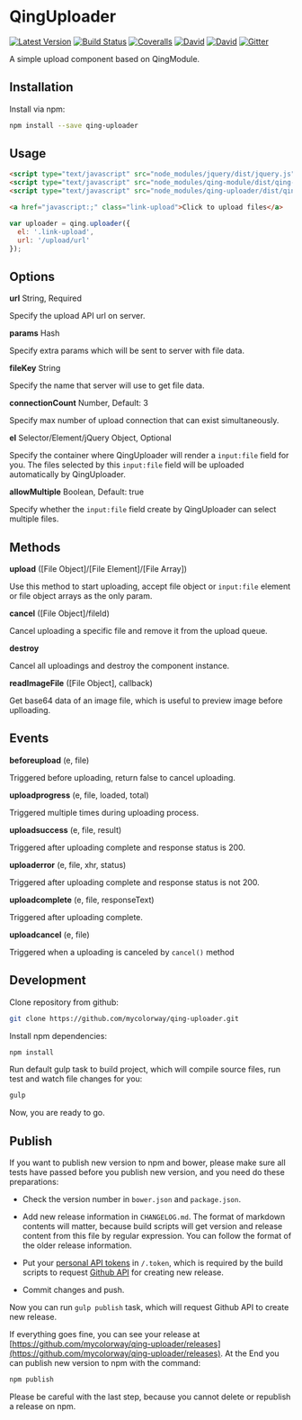 QingUploader
=============

[![Latest Version](https://img.shields.io/npm/v/qing-uploader.svg)](https://www.npmjs.com/package/qing-uploader)
[![Build Status](https://img.shields.io/travis/mycolorway/qing-uploader.svg)](https://travis-ci.org/mycolorway/qing-uploader)
[![Coveralls](https://img.shields.io/coveralls/mycolorway/qing-uploader.svg)](https://coveralls.io/github/mycolorway/qing-uploader)
[![David](https://img.shields.io/david/mycolorway/qing-uploader.svg)](https://david-dm.org/mycolorway/qing-uploader)
[![David](https://img.shields.io/david/dev/mycolorway/qing-uploader.svg)](https://david-dm.org/mycolorway/qing-uploader#info=devDependencies)
[![Gitter](https://img.shields.io/gitter/room/nwjs/nw.js.svg)](https://gitter.im/mycolorway/qing-uploader)


A simple upload component based on QingModule.


## Installation

Install via npm:

```bash
npm install --save qing-uploader
```

## Usage

```html
<script type="text/javascript" src="node_modules/jquery/dist/jquery.js"></script>
<script type="text/javascript" src="node_modules/qing-module/dist/qing-module.js"></script>
<script type="text/javascript" src="node_modules/qing-uploader/dist/qing-uploader.js"></script>

<a href="javascript:;" class="link-upload">Click to upload files</a>
```

```js
var uploader = qing.uploader({
  el: '.link-upload',
  url: '/upload/url'
});
```

## Options

__url__  String, Required

Specify the upload API url on server.

__params__  Hash

Specify extra params which will be sent to server with file data.

__fileKey__  String

Specify the name that server will use to get file data.

__connectionCount__  Number, Default: 3

Specify max number of upload connection that can exist simultaneously.

__el__  Selector/Element/jQuery Object, Optional

Specify the container where QingUploader will render a `input:file` field for you. The files selected by this `input:file` field will be uploaded automatically by QingUploader.

__allowMultiple__  Boolean, Default: true

Specify whether the `input:file` field create by QingUploader can select multiple files.

## Methods

__upload__ ([File Object]/[File Element]/[File Array])

Use this method to start uploading, accept file object or `input:file` element or file object arrays as the only param.

__cancel__ ([File Object]/fileId)

Cancel uploading a specific file and remove it from the upload queue.

__destroy__

Cancel all uploadings and destroy the component instance.


__readImageFile__ ([File Object], callback)

Get base64 data of an image file, which is useful to preview image before uplloading.

## Events

__beforeupload__ (e, file)

Triggered before uploading, return false to cancel uploading.

__uploadprogress__ (e, file, loaded, total)

Triggered multiple times during uploading process.

__uploadsuccess__ (e, file, result)

Triggered after uploading complete and response status is 200.

__uploaderror__ (e, file, xhr, status)

Triggered after uploading complete and response status is not 200.

__uploadcomplete__ (e, file, responseText)

Triggered after uploading complete.

__uploadcancel__ (e, file)

Triggered when a uploading is canceled by `cancel()` method


## Development

Clone repository from github:

```bash
git clone https://github.com/mycolorway/qing-uploader.git
```

Install npm dependencies:

```bash
npm install
```

Run default gulp task to build project, which will compile source files, run test and watch file changes for you:

```bash
gulp
```

Now, you are ready to go.

## Publish

If you want to publish new version to npm and bower, please make sure all tests have passed before you publish new version, and you need do these preparations:

* Check the version number in `bower.json` and `package.json`.

* Add new release information in `CHANGELOG.md`. The format of markdown contents will matter, because build scripts will get version and release content from this file by regular expression. You can follow the format of the older release information.

* Put your [personal API tokens](https://github.com/blog/1509-personal-api-tokens) in `/.token`, which is required by the build scripts to request [Github API](https://developer.github.com/v3/) for creating new release.

* Commit changes and push.

Now you can run `gulp publish` task, which will request Github API to create new release.

If everything goes fine, you can see your release at [https://github.com/mycolorway/qing-uploader/releases](https://github.com/mycolorway/qing-uploader/releases). At the End you can publish new version to npm with the command:

```bash
npm publish
```

Please be careful with the last step, because you cannot delete or republish a release on npm.
